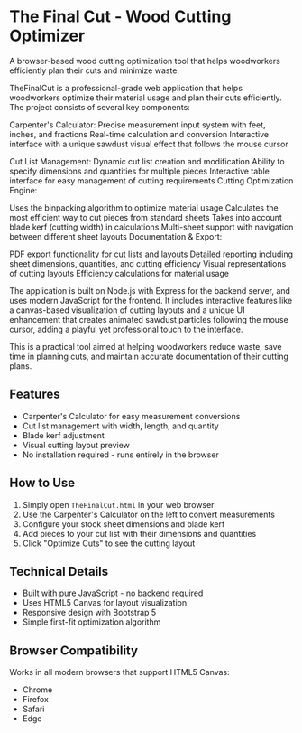 # The Final Cut - Wood Cutting Optimizer

A browser-based wood cutting optimization tool that helps woodworkers efficiently plan their cuts and minimize waste.

TheFinalCut is a professional-grade web application that helps woodworkers optimize their material usage and plan their cuts efficiently. The project consists of several key components:

Carpenter's Calculator:
Precise measurement input system with feet, inches, and fractions
Real-time calculation and conversion
Interactive interface with a unique sawdust visual effect that follows the mouse cursor

Cut List Management:
Dynamic cut list creation and modification
Ability to specify dimensions and quantities for multiple pieces
Interactive table interface for easy management of cutting requirements
Cutting Optimization Engine:

Uses the binpacking algorithm to optimize material usage
Calculates the most efficient way to cut pieces from standard sheets
Takes into account blade kerf (cutting width) in calculations
Multi-sheet support with navigation between different sheet layouts
Documentation & Export:

PDF export functionality for cut lists and layouts
Detailed reporting including sheet dimensions, quantities, and cutting efficiency
Visual representations of cutting layouts
Efficiency calculations for material usage

The application is built on Node.js with Express for the backend server, and uses modern JavaScript for the frontend. It includes interactive features like a canvas-based visualization of cutting layouts and a unique UI enhancement that creates animated sawdust particles following the mouse cursor, adding a playful yet professional touch to the interface.

This is a practical tool aimed at helping woodworkers reduce waste, save time in planning cuts, and maintain accurate documentation of their cutting plans.


## Features

- Carpenter's Calculator for easy measurement conversions
- Cut list management with width, length, and quantity
- Blade kerf adjustment
- Visual cutting layout preview
- No installation required - runs entirely in the browser

## How to Use

1. Simply open `TheFinalCut.html` in your web browser
2. Use the Carpenter's Calculator on the left to convert measurements
3. Configure your stock sheet dimensions and blade kerf
4. Add pieces to your cut list with their dimensions and quantities
5. Click "Optimize Cuts" to see the cutting layout

## Technical Details

- Built with pure JavaScript - no backend required
- Uses HTML5 Canvas for layout visualization
- Responsive design with Bootstrap 5
- Simple first-fit optimization algorithm

## Browser Compatibility

Works in all modern browsers that support HTML5 Canvas:
- Chrome
- Firefox
- Safari
- Edge

